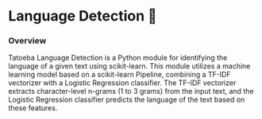 # Language Detection 📜
### Overview
Tatoeba Language Detection is a Python module for identifying the language of a given text using scikit-learn. This module utilizes a machine learning model based on a scikit-learn Pipeline, combining a TF-IDF vectorizer with a Logistic Regression classifier. The TF-IDF vectorizer extracts character-level n-grams (1 to 3 grams) from the input text, and the Logistic Regression classifier predicts the language of the text based on these features.
